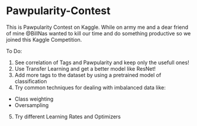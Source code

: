 # Pawpularity-Contest

This is Pawpularity Contest on Kaggle. While on army me and a dear friend of mine @BillNas wanted to kill our time and do something productive so we joined this Kaggle Competition.

To Do:
1.  See correlation of Tags and Pawpularity and keep only the usefull ones!
2.  Use Transfer Learning and get a better model like ResNet!
3.  Add more tags to the dataset by using a pretrained model of classification
4.  Try common techniques for dealing with imbalanced data like:
  *  Class weighting
  *  Oversampling
5.  Try different Learning Rates and Optimizers
